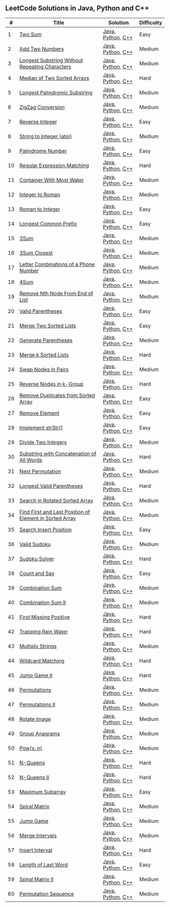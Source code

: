 ## LeetCode Solutions in Java, Python and C++


| #    | Title                                                        | Solution                                                     | Difficulty |
| ---- | ------------------------------------------------------------ | ------------------------------------------------------------ | ---------- |
| 1    | [Two Sum](https://leetcode.com/problems/two-sum/)            | [Java](https://github.com/shenhuaze/leetcode/blob/master/java/TwoSum.java), [Python](https://github.com/shenhuaze/leetcode/blob/master/python/two_sum.py), [C++](https://github.com/shenhuaze/leetcode/blob/master/cpp/two_sum.cpp) | Easy       |
| 2    | [Add Two Numbers](https://leetcode.com/problems/add-two-numbers/) | [Java](https://github.com/shenhuaze/leetcode/blob/master/java/AddTwoNumbers.java), [Python](https://github.com/shenhuaze/leetcode/blob/master/python/add_two_numbers.py), [C++](https://github.com/shenhuaze/leetcode/blob/master/cpp/add_two_numbers.cpp) | Medium     |
| 3    | [Longest Substring Without Repeating Characters](https://leetcode.com/problems/longest-substring-without-repeating-characters/) | [Java](https://github.com/shenhuaze/leetcode/blob/master/java/LongestSubstringWithoutRepeatingCharacters.java), [Python](https://github.com/shenhuaze/leetcode/blob/master/python/longest_substring_without_repeating_characters.py), [C++](https://github.com/shenhuaze/leetcode/blob/master/cpp/longest_substring_without_repeating_characters.cpp) | Medium     |
| 4    | [Median of Two Sorted Arrays](https://leetcode.com/problems/median-of-two-sorted-arrays/) | [Java](https://github.com/shenhuaze/leetcode/blob/master/java/MedianOfTwoSortedArrays.java), [Python](https://github.com/shenhuaze/leetcode/blob/master/python/median_of_two_sorted_arrays.py), [C++](https://github.com/shenhuaze/leetcode/blob/master/cpp/median_of_two_sorted_arrays.cpp) | Hard       |
| 5    | [Longest Palindromic Substring](https://leetcode.com/problems/longest-palindromic-substring/) | [Java](https://github.com/shenhuaze/leetcode/blob/master/java/LongestPalindromicSubstring.java), [Python](https://github.com/shenhuaze/leetcode/blob/master/python/longest_palindromic_substring.py), [C++](https://github.com/shenhuaze/leetcode/blob/master/cpp/longest_palindromic_substring.cpp) | Medium     |
| 6    | [ZigZag Conversion](https://leetcode.com/problems/zigzag-conversion/) | [Java](https://github.com/shenhuaze/leetcode/blob/master/java/ZigZagConversion.java), [Python](https://github.com/shenhuaze/leetcode/blob/master/python/zigzag_conversion.py), [C++](https://github.com/shenhuaze/leetcode/blob/master/cpp/zigzag_conversion.cpp) | Medium     |
| 7    | [Reverse Integer](https://leetcode.com/problems/reverse-integer/) | [Java](https://github.com/shenhuaze/leetcode/blob/master/java/ReverseInteger.java), [Python](https://github.com/shenhuaze/leetcode/blob/master/python/reverse_integer.py), [C++](https://github.com/shenhuaze/leetcode/blob/master/cpp/reverse_integer.cpp) | Easy       |
| 8    | [String to Integer (atoi)](https://leetcode.com/problems/string-to-integer-atoi/) | [Java](https://github.com/shenhuaze/leetcode/blob/master/java/StringToInteger.java), [Python](https://github.com/shenhuaze/leetcode/blob/master/python/string_to_integer.py), [C++](https://github.com/shenhuaze/leetcode/blob/master/cpp/string_to_integer.cpp) | Medium     |
| 9    | [Palindrome Number](https://leetcode.com/problems/palindrome-number/) | [Java](https://github.com/shenhuaze/leetcode/blob/master/java/PalindromeNumber.java), [Python](https://github.com/shenhuaze/leetcode/blob/master/python/palindrome_number.py), [C++](https://github.com/shenhuaze/leetcode/blob/master/cpp/palindrome_number.cpp) | Easy       |
| 10   | [Regular Expression Matching](https://leetcode.com/problems/regular-expression-matching/) | [Java](https://github.com/shenhuaze/leetcode/blob/master/java/RegularExpressionMatching.java), [Python](https://github.com/shenhuaze/leetcode/blob/master/python/regular_expression_matching.py), [C++](https://github.com/shenhuaze/leetcode/blob/master/cpp/regular_expression_matching.cpp) | Hard       |
| 11   | [Container With Most Water](https://leetcode.com/problems/container-with-most-water/) | [Java](https://github.com/shenhuaze/leetcode/blob/master/java/ContainerWithMostWater.java), [Python](https://github.com/shenhuaze/leetcode/blob/master/python/container_with_most_water.py), [C++](https://github.com/shenhuaze/leetcode/blob/master/cpp/container_with_most_water.cpp) | Medium     |
| 12   | [Integer to Roman](https://leetcode.com/problems/integer-to-roman/) | [Java](https://github.com/shenhuaze/leetcode/blob/master/java/IntegerToRoman.java), [Python](https://github.com/shenhuaze/leetcode/blob/master/python/integer_to_roman.py), [C++](https://github.com/shenhuaze/leetcode/blob/master/cpp/integer_to_roman.cpp) | Medium     |
| 13   | [Roman to Integer](https://leetcode.com/problems/roman-to-integer/) | [Java](https://github.com/shenhuaze/leetcode/blob/master/java/RomanToInteger.java), [Python](https://github.com/shenhuaze/leetcode/blob/master/python/roman_to_integer.py), [C++](https://github.com/shenhuaze/leetcode/blob/master/cpp/roman_to_integer.cpp) | Easy       |
| 14   | [Longest Common Prefix](https://leetcode.com/problems/longest-common-prefix/) | [Java](https://github.com/shenhuaze/leetcode/blob/master/java/LongestCommonPrefix.java), [Python](https://github.com/shenhuaze/leetcode/blob/master/python/longest_common_prefix.py), [C++](https://github.com/shenhuaze/leetcode/blob/master/cpp/longest_common_prefix.cpp) | Easy       |
| 15   | [3Sum](https://leetcode.com/problems/3sum/)                  | [Java](https://github.com/shenhuaze/leetcode/blob/master/java/ThreeSum.java), [Python](https://github.com/shenhuaze/leetcode/blob/master/python/three_sum.py), [C++](https://github.com/shenhuaze/leetcode/blob/master/cpp/three_sum.cpp) | Medium     |
| 16   | [3Sum Closest](https://leetcode.com/problems/3sum-closest/)  | [Java](https://github.com/shenhuaze/leetcode/blob/master/java/ThreeSumClosest.java), [Python](https://github.com/shenhuaze/leetcode/blob/master/python/three_sum_closest.py), [C++](https://github.com/shenhuaze/leetcode/blob/master/cpp/three_sum_closest.cpp) | Medium     |
| 17   | [Letter Combinations of a Phone Number](https://leetcode.com/problems/letter-combinations-of-a-phone-number/) | [Java](https://github.com/shenhuaze/leetcode/blob/master/java/LetterCombinationsOfaPhoneNumber.java), [Python](https://github.com/shenhuaze/leetcode/blob/master/python/letter_combinations_of_a_phone_number.py), [C++](https://github.com/shenhuaze/leetcode/blob/master/cpp/letter_combinations_of_a_phone_number.cpp) | Medium     |
| 18   | [4Sum](https://leetcode.com/problems/4sum/)                  | [Java](https://github.com/shenhuaze/leetcode/blob/master/java/FourSum.java), [Python](https://github.com/shenhuaze/leetcode/blob/master/python/four_sum.py), [C++](https://github.com/shenhuaze/leetcode/blob/master/cpp/four_sum.cpp) | Medium     |
| 19   | [Remove Nth Node From End of List](https://leetcode.com/problems/remove-nth-node-from-end-of-list/) | [Java](https://github.com/shenhuaze/leetcode/blob/master/java/RemoveNthNodeFromEndOfList.java), [Python](https://github.com/shenhuaze/leetcode/blob/master/python/remove_nth_node_from_end_of_list.py), [C++](https://github.com/shenhuaze/leetcode/blob/master/cpp/remove_nth_node_from_end_of_list.cpp) | Medium     |
| 20   | [Valid Parentheses](https://leetcode.com/problems/valid-parentheses/) | [Java](https://github.com/shenhuaze/leetcode/blob/master/java/ValidParentheses.java), [Python](https://github.com/shenhuaze/leetcode/blob/master/python/valid_parentheses.py), [C++](https://github.com/shenhuaze/leetcode/blob/master/cpp/valid_parentheses.cpp) | Easy       |
| 21   | [Merge Two Sorted Lists](https://leetcode.com/problems/merge-two-sorted-lists/) | [Java](https://github.com/shenhuaze/leetcode/blob/master/java/MergeTwoSortedLists.java), [Python](https://github.com/shenhuaze/leetcode/blob/master/python/merge_two_sorted_lists.py), [C++](https://github.com/shenhuaze/leetcode/blob/master/cpp/merge_two_sorted_lists.cpp) | Easy       |
| 22   | [Generate Parentheses](https://leetcode.com/problems/generate-parentheses/) | [Java](https://github.com/shenhuaze/leetcode/blob/master/java/GenerateParentheses.java), [Python](https://github.com/shenhuaze/leetcode/blob/master/python/generate_parentheses.py), [C++](https://github.com/shenhuaze/leetcode/blob/master/cpp/generate_parentheses.cpp) | Medium     |
| 23   | [Merge k Sorted Lists](https://leetcode.com/problems/merge-k-sorted-lists/) | [Java](https://github.com/shenhuaze/leetcode/blob/master/java/MergeKSortedLists.java), [Python](https://github.com/shenhuaze/leetcode/blob/master/python/merge_k_sorted_lists.py), [C++](https://github.com/shenhuaze/leetcode/blob/master/cpp/merge_k_sorted_lists.cpp) | Hard       |
| 24   | [Swap Nodes in Pairs](https://leetcode.com/problems/swap-nodes-in-pairs/) | [Java](https://github.com/shenhuaze/leetcode/blob/master/java/SwapNodesInPairs.java), [Python](https://github.com/shenhuaze/leetcode/blob/master/python/swap_nodes_in_pairs.py), [C++](https://github.com/shenhuaze/leetcode/blob/master/cpp/swap_nodes_in_pairs.cpp) | Medium     |
| 25   | [Reverse Nodes in k-Group](https://leetcode.com/problems/reverse-nodes-in-k-group/) | [Java](https://github.com/shenhuaze/leetcode/blob/master/java/ReverseNodesInKGroup.java), [Python](https://github.com/shenhuaze/leetcode/blob/master/python/reverse_nodes_in_k_group.py), [C++](https://github.com/shenhuaze/leetcode/blob/master/cpp/reverse_nodes_in_k_group.cpp) | Hard       |
| 26   | [Remove Duplicates from Sorted Array](https://leetcode.com/problems/remove-duplicates-from-sorted-array/) | [Java](https://github.com/shenhuaze/leetcode/blob/master/java/RemoveDuplicatesFromSortedArray.java), [Python](https://github.com/shenhuaze/leetcode/blob/master/python/remove_duplicates_from_sorted_array.py), [C++](https://github.com/shenhuaze/leetcode/blob/master/cpp/remove_duplicates_from_sorted_array.cpp) | Easy       |
| 27   | [Remove Element](https://leetcode.com/problems/remove-element/) | [Java](https://github.com/shenhuaze/leetcode/blob/master/java/RemoveElement.java), [Python](https://github.com/shenhuaze/leetcode/blob/master/python/remove_element.py), [C++](https://github.com/shenhuaze/leetcode/blob/master/cpp/remove_element.cpp) | Easy       |
| 28   | [Implement strStr()](https://leetcode.com/problems/implement-strstr/) | [Java](https://github.com/shenhuaze/leetcode/blob/master/java/ImplementStrStr.java), [Python](https://github.com/shenhuaze/leetcode/blob/master/python/implement_strstr.py), [C++](https://github.com/shenhuaze/leetcode/blob/master/cpp/implement_strstr.cpp) | Easy       |
| 29   | [Divide Two Integers](https://leetcode.com/problems/divide-two-integers/) | [Java](https://github.com/shenhuaze/leetcode/blob/master/java/DivideTwoIntegers.java), [Python](https://github.com/shenhuaze/leetcode/blob/master/python/divide_two_integers.py), [C++](https://github.com/shenhuaze/leetcode/blob/master/cpp/divide_two_integers.cpp) | Medium     |
| 30   | [Substring with Concatenation of All Words](https://leetcode.com/problems/substring-with-concatenation-of-all-words/) | [Java](https://github.com/shenhuaze/leetcode/blob/master/java/SubstringWithConcatenationOfAllWords.java), [Python](https://github.com/shenhuaze/leetcode/blob/master/python/substring_with_concatenation_of_all_words.py), [C++](https://github.com/shenhuaze/leetcode/blob/master/cpp/substring_with_concatenation_of_all_words.cpp) | Hard       |
| 31   | [Next Permutation](https://leetcode.com/problems/next-permutation/) | [Java](https://github.com/shenhuaze/leetcode/blob/master/java/NextPermutation.java), [Python](https://github.com/shenhuaze/leetcode/blob/master/python/next_permutation.py), [C++](https://github.com/shenhuaze/leetcode/blob/master/cpp/next_permutation.cpp) | Medium     |
| 32   | [Longest Valid Parentheses](https://leetcode.com/problems/longest-valid-parentheses/) | [Java](https://github.com/shenhuaze/leetcode/blob/master/java/LongestValidParentheses.java), [Python](https://github.com/shenhuaze/leetcode/blob/master/python/longest_valid_parentheses.py), [C++](https://github.com/shenhuaze/leetcode/blob/master/cpp/longest_valid_parentheses.cpp) | Hard       |
| 33   | [Search in Rotated Sorted Array](https://leetcode.com/problems/search-in-rotated-sorted-array/) | [Java](https://github.com/shenhuaze/leetcode/blob/master/java/SearchInRotatedSortedArray.java), [Python](https://github.com/shenhuaze/leetcode/blob/master/python/search_in_rotated_sorted_array.py), [C++](https://github.com/shenhuaze/leetcode/blob/master/cpp/search_in_rotated_sorted_array.cpp) | Medium     |
| 34   | [Find First and Last Position of Element in Sorted Array](https://leetcode.com/problems/find-first-and-last-position-of-element-in-sorted-array/) | [Java](https://github.com/shenhuaze/leetcode/blob/master/java/FindFirstAndLastPositionOfElementInSortedArray.java), [Python](https://github.com/shenhuaze/leetcode/blob/master/python/find_first_and_last_position_of_element_in_sorted_array.py), [C++](https://github.com/shenhuaze/leetcode/blob/master/cpp/find_first_and_last_position_of_element_in_sort.cpp) | Medium     |
| 35   | [Search Insert Position](https://leetcode.com/problems/search-insert-position/) | [Java](https://github.com/shenhuaze/leetcode/blob/master/java/SearchInsertPosition.java), [Python](https://github.com/shenhuaze/leetcode/blob/master/python/search_insert_position.py), [C++](https://github.com/shenhuaze/leetcode/blob/master/cpp/search_insert_position.cpp) | Easy       |
| 36   | [Valid Sudoku](https://leetcode.com/problems/valid-sudoku/)  | [Java](https://github.com/shenhuaze/leetcode/blob/master/java/ValidSudoku.java), [Python](https://github.com/shenhuaze/leetcode/blob/master/python/valid_sudoku.py), [C++](https://github.com/shenhuaze/leetcode/blob/master/cpp/valid_sudoku.cpp) | Medium     |
| 37   | [Sudoku Solver](https://leetcode.com/problems/sudoku-solver/) | [Java](https://github.com/shenhuaze/leetcode/blob/master/java/SudokuSolver.java), [Python](https://github.com/shenhuaze/leetcode/blob/master/python/sudoku_solver.py), [C++](https://github.com/shenhuaze/leetcode/blob/master/cpp/sudoku_solver.cpp) | Hard       |
| 38   | [Count and Say](https://leetcode.com/problems/count-and-say/) | [Java](https://github.com/shenhuaze/leetcode/blob/master/java/CountAndSay.java), [Python](https://github.com/shenhuaze/leetcode/blob/master/python/count_and_say.py), [C++](https://github.com/shenhuaze/leetcode/blob/master/cpp/count_and_say.cpp) | Easy       |
| 39   | [Combination Sum](https://leetcode.com/problems/combination-sum/) | [Java](https://github.com/shenhuaze/leetcode/blob/master/java/CombinationSum.java), [Python](https://github.com/shenhuaze/leetcode/blob/master/python/combination_sum.py), [C++](https://github.com/shenhuaze/leetcode/blob/master/cpp/combination_sum.cpp) | Medium     |
| 40   | [Combination Sum II](https://leetcode.com/problems/combination-sum-ii/) | [Java](https://github.com/shenhuaze/leetcode/blob/master/java/CombinationSumII.java), [Python](https://github.com/shenhuaze/leetcode/blob/master/python/combination_sum_ii.py), [C++](https://github.com/shenhuaze/leetcode/blob/master/cpp/combination_sum_ii.cpp) | Medium     |
| 41   | [First Missing Positive](https://leetcode.com/problems/first-missing-positive/) | [Java](https://github.com/shenhuaze/leetcode/blob/master/java/FirstMissingPositive.java), [Python](https://github.com/shenhuaze/leetcode/blob/master/python/first_missing_positive.py), [C++](https://github.com/shenhuaze/leetcode/blob/master/cpp/first_missing_positive.cpp) | Hard       |
| 42   | [Trapping Rain Water](https://leetcode.com/problems/trapping-rain-water/) | [Java](https://github.com/shenhuaze/leetcode/blob/master/java/TrappingRainWater.java), [Python](https://github.com/shenhuaze/leetcode/blob/master/python/trapping_rain_water.py), [C++](https://github.com/shenhuaze/leetcode/blob/master/cpp/trapping_rain_water.cpp) | Hard       |
| 43   | [Multiply Strings](https://leetcode.com/problems/multiply-strings/) | [Java](https://github.com/shenhuaze/leetcode/blob/master/java/MultiplyStrings.java), [Python](https://github.com/shenhuaze/leetcode/blob/master/python/multiply_strings.py), [C++](https://github.com/shenhuaze/leetcode/blob/master/cpp/multiply_strings.cpp) | Medium     |
| 44   | [Wildcard Matching](https://leetcode.com/problems/wildcard-matching/) | [Java](https://github.com/shenhuaze/leetcode/blob/master/java/WildcardMatching.java), [Python](https://github.com/shenhuaze/leetcode/blob/master/python/wildcard_matching.py), [C++](https://github.com/shenhuaze/leetcode/blob/master/cpp/wildcard_matching.cpp) | Hard       |
| 45   | [Jump Game II](https://leetcode.com/problems/jump-game-ii/)  | [Java](https://github.com/shenhuaze/leetcode/blob/master/java/JumpGameII.java), [Python](https://github.com/shenhuaze/leetcode/blob/master/python/jump_game_ii.py), [C++](https://github.com/shenhuaze/leetcode/blob/master/cpp/jump_game_ii.cpp) | Hard       |
| 46   | [Permutations](https://leetcode.com/problems/permutations/)  | [Java](https://github.com/shenhuaze/leetcode/blob/master/java/Permutations.java), [Python](https://github.com/shenhuaze/leetcode/blob/master/python/permutations.py), [C++](https://github.com/shenhuaze/leetcode/blob/master/cpp/permutations.cpp) | Medium     |
| 47   | [Permutations II](https://leetcode.com/problems/permutations-ii/) | [Java](https://github.com/shenhuaze/leetcode/blob/master/java/PermutationsII.java), [Python](https://github.com/shenhuaze/leetcode/blob/master/python/permutations_ii.py), [C++](https://github.com/shenhuaze/leetcode/blob/master/cpp/permutations_ii.cpp) | Medium     |
| 48   | [Rotate Image](https://leetcode.com/problems/rotate-image/)  | [Java](https://github.com/shenhuaze/leetcode/blob/master/java/RotateImage.java), [Python](https://github.com/shenhuaze/leetcode/blob/master/python/rotate_image.py), [C++](https://github.com/shenhuaze/leetcode/blob/master/cpp/rotate_image.cpp) | Medium     |
| 49   | [Group Anagrams](https://leetcode.com/problems/group-anagrams/) | [Java](https://github.com/shenhuaze/leetcode/blob/master/java/GroupAnagrams.java), [Python](https://github.com/shenhuaze/leetcode/blob/master/python/group_anagrams.py), [C++](https://github.com/shenhuaze/leetcode/blob/master/cpp/group_anagrams.cpp) | Medium     |
| 50   | [Pow(x, n)](https://leetcode.com/problems/powx-n/)           | [Java](https://github.com/shenhuaze/leetcode/blob/master/java/PowXn.java), [Python](https://github.com/shenhuaze/leetcode/blob/master/python/pow_xn.py), [C++](https://github.com/shenhuaze/leetcode/blob/master/cpp/pow_xn.cpp) | Medium     |
| 51   | [N-Queens](https://leetcode.com/problems/n-queens/)          | [Java](https://github.com/shenhuaze/leetcode/blob/master/java/NQueens.java), [Python](https://github.com/shenhuaze/leetcode/blob/master/python/n_queens.py), [C++](https://github.com/shenhuaze/leetcode/blob/master/cpp/n_queens.cpp) | Hard       |
| 52   | [N-Queens II](https://leetcode.com/problems/n-queens-ii/)    | [Java](https://github.com/shenhuaze/leetcode/blob/master/java/NQueensII.java), [Python](https://github.com/shenhuaze/leetcode/blob/master/python/n_queens_ii.py), [C++](https://github.com/shenhuaze/leetcode/blob/master/cpp/n_queens_ii.cpp) | Hard       |
| 53   | [Maximum Subarray](https://leetcode.com/problems/maximum-subarray/) | [Java](https://github.com/shenhuaze/leetcode/blob/master/java/MaximumSubarray.java), [Python](https://github.com/shenhuaze/leetcode/blob/master/python/maximum_subarray.py), [C++](https://github.com/shenhuaze/leetcode/blob/master/cpp/maximum_subarray.cpp) | Easy       |
| 54   | [Spiral Matrix](https://leetcode.com/problems/spiral-matrix/) | [Java](https://github.com/shenhuaze/leetcode/blob/master/java/SpiralMatrix.java), [Python](https://github.com/shenhuaze/leetcode/blob/master/python/spiral_matrix.py), [C++](https://github.com/shenhuaze/leetcode/blob/master/cpp/spiral_matrix.cpp) | Medium     |
| 55   | [Jump Game](https://leetcode.com/problems/jump-game/)        | [Java](https://github.com/shenhuaze/leetcode/blob/master/java/JumpGame.java), [Python](https://github.com/shenhuaze/leetcode/blob/master/python/jump_game.py), [C++](https://github.com/shenhuaze/leetcode/blob/master/cpp/jump_game.cpp) | Medium     |
| 56   | [Merge Intervals](https://leetcode.com/problems/merge-intervals/) | [Java](https://github.com/shenhuaze/leetcode/blob/master/java/MergeIntervals.java), [Python](https://github.com/shenhuaze/leetcode/blob/master/python/merge_intervals.py), [C++](https://github.com/shenhuaze/leetcode/blob/master/cpp/merge_intervals.cpp) | Medium     |
| 57   | [Insert Interval](https://leetcode.com/problems/insert-interval/) | [Java](https://github.com/shenhuaze/leetcode/blob/master/java/InsertInterval.java), [Python](https://github.com/shenhuaze/leetcode/blob/master/python/insert_interval.py), [C++](https://github.com/shenhuaze/leetcode/blob/master/cpp/insert_interval.cpp) | Hard       |
| 58   | [Length of Last Word](https://leetcode.com/problems/length-of-last-word/) | [Java](https://github.com/shenhuaze/leetcode/blob/master/java/LengthOfLastWord.java), [Python](https://github.com/shenhuaze/leetcode/blob/master/python/length_of_last_word.py), [C++](https://github.com/shenhuaze/leetcode/blob/master/cpp/length_of_last_word.cpp) | Easy       |
| 59   | [Spiral Matrix II](https://leetcode.com/problems/spiral-matrix-ii/) | [Java](https://github.com/shenhuaze/leetcode/blob/master/java/SpiralMatrixII.java), [Python](https://github.com/shenhuaze/leetcode/blob/master/python/spiral_matrix_ii.py), [C++](https://github.com/shenhuaze/leetcode/blob/master/cpp/spiral_matrix_ii.cpp) | Medium     |
| 60   | [Permutation Sequence](https://leetcode.com/problems/permutation-sequence/) | [Java](https://github.com/shenhuaze/leetcode/blob/master/java/PermutationSequence.java), [Python](https://github.com/shenhuaze/leetcode/blob/master/python/permutation_sequence.py), [C++](https://github.com/shenhuaze/leetcode/blob/master/cpp/permutation_sequence.cpp) | Medium     |

